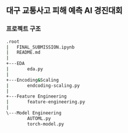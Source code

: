 ## 대구 교통사고 피해 예측 AI 경진대회

### 프로젝트 구조
```bash
.root
|   FINAL_SUBMISSION.ipynb
|   README.md
|   
+---EDA
|       eda.py
|       
+---Encoding&Scaling
|       endcoding-scaling.py
|       
+---Feature Engineering
|       feature-engineering.py
|       
\---Model Engineering
        AUTOML.py
        torch-model.py
```    
